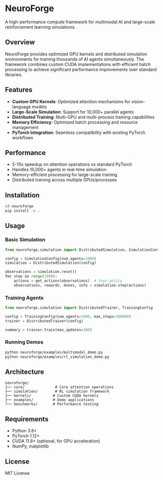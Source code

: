 # NeuroForge

A high-performance compute framework for multimodal AI and large-scale reinforcement learning simulations.

## Overview

NeuroForge provides optimized GPU kernels and distributed simulation environments for training thousands of AI agents simultaneously. The framework combines custom CUDA implementations with efficient batch processing to achieve significant performance improvements over standard libraries.

## Features

- **Custom GPU Kernels**: Optimized attention mechanisms for vision-language models
- **Large-Scale Simulation**: Support for 10,000+ parallel agents
- **Distributed Training**: Multi-GPU and multi-process training capabilities
- **Memory Efficiency**: Optimized batch processing and resource management
- **PyTorch Integration**: Seamless compatibility with existing PyTorch workflows

## Performance

- 5-10x speedup on attention operations vs standard PyTorch
- Handles 10,000+ agents in real-time simulation
- Memory-efficient processing for large-scale training
- Distributed training across multiple GPUs/processes

## Installation

```bash
cd neuroforge
pip install -e .
```

## Usage

### Basic Simulation

```python
from neuroforge.simulation import DistributedSimulation, SimulationConfig

config = SimulationConfig(num_agents=1000)
simulation = DistributedSimulation(config)

observations = simulation.reset()
for step in range(1000):
    actions = get_actions(observations)  # Your policy
    observations, rewards, dones, info = simulation.step(actions)
```

### Training Agents

```python
from neuroforge.simulation import DistributedTrainer, TrainingConfig

config = TrainingConfig(num_agents=1000, max_steps=100000)
trainer = DistributedTrainer(config)

summary = trainer.train(max_updates=100)
```

### Running Demos

```bash
python neuroforge/examples/multimodal_demo.py
python neuroforge/examples/rl_simulation_demo.py
```

## Architecture

```
neuroforge/
├── core/              # Core attention operations
├── simulation/        # RL simulation framework
├── kernels/          # Custom CUDA kernels
├── examples/         # Demo applications
└── benchmarks/       # Performance testing
```

## Requirements

- Python 3.8+
- PyTorch 1.12+
- CUDA 11.8+ (optional, for GPU acceleration)
- NumPy, matplotlib

## License

MIT License